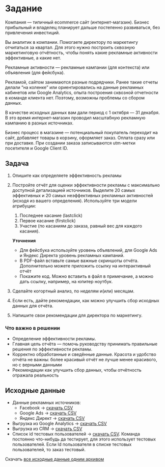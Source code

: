# Задание

Компания — типичный ecommerce сайт (интернет-магазин). Бизнес прибыльный и владелец планирует дальше постепенно развиваться, без привлечения инвестиций.

Вы аналитик в компании. Помогаете директору по маркетингу отчитаться за квартал. Для этого нужно построить сквозную маркетинговую отчётность, чтобы понять какие рекламные активности эффективные, а какие нет. 

Рекламные активности — рекламные кампании (для контекста) или объявления (для фейсбука).

Рекламой, сайтом занимаются разные подрядчики. Ранее такие отчеты делали “на коленке” или ориентировались на данные рекламных кабинетов или Google Analytics, опыта построения сквозной отчетности в команде клиента нет. Поэтому, возможны проблемы со сбором данных.

В качестве исходных данных вам дали период с 1 октября — 31 декабря. В это время интернет-магазин проводил масштабную рекламную кампанию в разных источниках.

Бизнес процесс в магазине — потенциальный покупатель переходит на сайт, добавляет товары в корзину, оформляет заказ. Оплата сразу или при доставке. При создании заказа записываются utm-метки посетителя и Google Client ID.

## Задача

1. Опишите как определяете эффективность рекламы
2. Постройте отчёт для оценки эффективности рекламы с максимально доступной детализацией источников. Выделите 20 самых эффективных и 20 самых неэффективных рекламных активностей (исходя из вашего определения). Используйте три модели атрибуции:
    1. Последнее касание (lastclick)
    2. Первое касание (firstclick)
    3. Участие (по касаниям до заказа, равный вес для каждого касания).
    
    **Уточнения**
    
    - Для фейсбука используйте уровень объявлений, для Google Ads и Яндекс Директа уровень рекламных кампаний.
    - В PDF-файл вставьте самые важные скриншоты отчёта. Дополнительно можете приложить ссылку на интерактивный отчёт
    - Покажите код. Можно вставить в файл в примечание, а можно дать ссылку, например, на юпитер ноутбук.
3. Сделайте когортный анализ, по неделям и(или) месяцам.
4. Если есть, дайте рекомендации, как можно улучшить сбор исходных данных для отчёта.
5. Напишите свои рекомендации для директора по маркетингу.

### Что важно в решении

- Определение эффективности рекламы.
- Главная цель отчёта — помочь руководству принимать правильные решения по эффективности рекламы.
- Корректно обработанные и сведённые данные. Красота и удобство отчёта не важны: более красивый отчёт не лучше менее красивого, но с верными данными
- Рекомендации как улучшить сбор данных, чтобы отчётность отражала реальность

## Исходные данные

- Данные рекламных источников:
    - Facebook → [скачать CSV](https://drive.google.com/file/d/1hgkLl_Sql0xCdOLxkUWgTtZ9BvpuALS8/view?usp=sharing)
    - Google Ads → [скачать CSV](https://drive.google.com/file/d/13Xc8e7a3z3ONWugLw1HREdeIZc1lreOY/view?usp=sharing)
    - Яндекс Директ → [скачать CSV](https://drive.google.com/file/d/1yHb7SYQ-a8toZ7Rl-AAkak84mWu87jpH/view?usp=sharing)
- Выгрузка из Google Analytics → [скачать CSV](https://drive.google.com/file/d/1BUaFUH75N0CBjnA9yO9_0mFxNPoKgqYD/view?usp=sharing)
- Выгрузка из CRM → [скачать CSV](https://drive.google.com/file/d/1oYTl1dry4BBqLy9wYpfQ8-KT6N2P2_fm/view?usp=sharing)
- Список id тестовых пользователей → [скачать CSV](https://drive.google.com/file/d/1ZLbnMSblWcDowUBlA7vwDLYp-ra4e6P7/view?usp=sharing). Команда постоянно что-нибудь да тестирует, для этого использует тестовых пользователей. Если Id пользователя в списке тестовых пользователей, то заказ тестовый.

Скачать [все исходные данные одним архивом](https://drive.google.com/file/d/1KX_vMq4KQ3yO0qyAEtVVzFu57ounCN-j/view?usp=sharing)